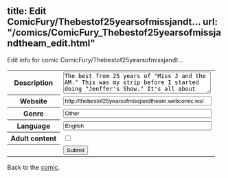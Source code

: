 title: Edit ComicFury/Thebestof25yearsofmissjandt...
url: "/comics/ComicFury_Thebestof25yearsofmissjandtheam_edit.html"
---
Edit info for comic ComicFury/Thebestof25yearsofmissjandt...

<form name="comic" action="http://gaepostmail.appspot.com/comic/" method="post">
<table class="comicinfo">
<tr>
<th>Description</th><td><textarea name="description" cols="40" rows="3">The best from 25 years of &quot;Miss J and the AM.&quot; This was my strip before I started doing &quot;Jenffer's Show.&quot; It's all about 'Miss J and the AM,' a rock band in a place called the Yukon.</textarea></td>
</tr>
<tr>
<th>Website</th><td><input type="text" name="url" value="http://thebestof25yearsofmissjandtheam.webcomic.ws/" size="40"/></td>
</tr>
<tr>
<th>Genre</th><td><input type="text" name="genre" value="Other" size="40"/></td>
</tr>
<tr>
<th>Language</th><td><input type="text" name="language" value="English" size="40"/></td>
</tr>
<tr>
<th>Adult content</th><td><input type="checkbox" name="adult" value="adult" /></td>
</tr>
<tr>
<th></th><td>
<input type="hidden" name="comic" value="ComicFury_Thebestof25yearsofmissjandtheam" />
<input type="submit" name="submit" value="Submit" />
</td>
</tr>
</table>
</form>

Back to the [comic](ComicFury_Thebestof25yearsofmissjandtheam.html).

